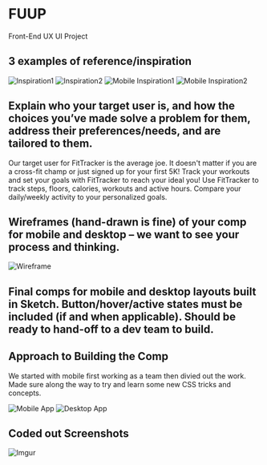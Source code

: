 # FUUP
Front-End UX UI Project 

## 3 examples of reference/inspiration
![Inspiration1](http://i.imgur.com/AArz0z3.png)
![Inspiration2](http://i.imgur.com/Q2XCbqb.png)
![Mobile Inspiration1](http://i.imgur.com/DPu8a2z.png)
![Mobile Inspiration2](http://i.imgur.com/fY72uW5.png)



## Explain who your target user is, and how the choices you’ve made solve a problem for them, address their preferences/needs, and are tailored to them.

Our target user for FitTracker is the average joe. It doesn't matter if you are a cross-fit champ or just signed up for your first 5K! Track your workouts and set your goals with FitTracker to reach your ideal you! Use FitTracker to track steps, floors, calories, workouts and active hours. Compare your daily/weekly activity to your personalized goals. 


## Wireframes (hand-drawn is fine) of your comp for mobile and desktop – we want to see your process and thinking.
![Wireframe](http://i.imgur.com/L6Q2ySK.png)


## Final comps for mobile and desktop layouts built in Sketch. Button/hover/active states must be included (if and when applicable). Should be ready to hand-off to a dev team to build.

## Approach to Building the Comp
We started with mobile first working as a team then divied out the work. Made sure along the way to try and learn some new CSS tricks and concepts. 

![Mobile App](http://i.imgur.com/EjDqbnR.png)
![Desktop App](http://i.imgur.com/EytCPm3.png)

## Coded out Screenshots 

![Imgur](http://i.imgur.com/UTbfeY9.png)

